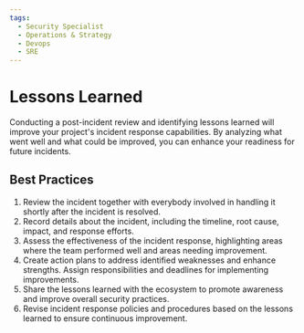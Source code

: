 ```yaml
---
tags:
  - Security Specialist
  - Operations & Strategy
  - Devops
  - SRE
---
```


# Lessons Learned


Conducting a post-incident review and identifying lessons learned will improve your project's incident response capabilities. By analyzing what went well and what could be improved, you can enhance your readiness for future incidents.

## Best Practices

1. Review the incident together with everybody involved in handling it shortly after the incident is resolved.
2. Record details about the incident, including the timeline, root cause, impact, and response efforts.
3. Assess the effectiveness of the incident response, highlighting areas where the team performed well and areas needing improvement.
4. Create action plans to address identified weaknesses and enhance strengths. Assign responsibilities and deadlines for implementing improvements.
5. Share the lessons learned with the ecosystem to promote awareness and improve overall security practices.
6. Revise incident response policies and procedures based on the lessons learned to ensure continuous improvement.
